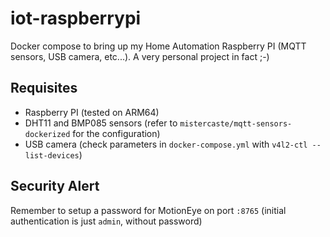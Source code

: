 # iot-raspberrypi
Docker compose to bring up my Home Automation Raspberry PI (MQTT sensors, USB camera, etc...). A very personal project in fact ;-) 

## Requisites
- Raspberry PI (tested on ARM64)
- DHT11 and BMP085 sensors (refer to `mistercaste/mqtt-sensors-dockerized` for the configuration)
- USB camera (check parameters in `docker-compose.yml` with `v4l2-ctl --list-devices`)

## Security Alert
Remember to setup a password for MotionEye on port `:8765` (initial authentication is just `admin`, without password)
